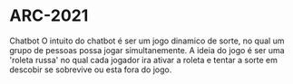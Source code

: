# ARC-2021
Chatbot 
O intuito do chatbot é ser um jogo dinamico de sorte, no qual um grupo de pessoas possa jogar simultanemente.
A ideia do jogo é ser uma 'roleta russa' no qual cada jogador ira ativar a roleta e tentar a sorte em descobir se sobrevive ou esta fora do jogo.

